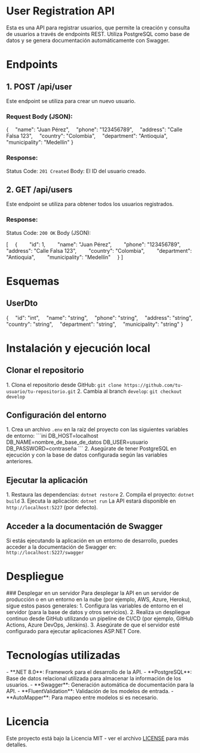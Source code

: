 # **User Registration API**

Esta es una API para registrar usuarios, que permite la creación y consulta de usuarios a través de endpoints REST. Utiliza PostgreSQL como base de datos y se genera documentación automáticamente con Swagger.
# **Endpoints**
## **1. POST /api/user**
Este endpoint se utiliza para crear un nuevo usuario.
### **Request Body (JSON):**
{
`  `"name": "Juan Pérez",
`  `"phone": "123456789",
`  `"address": "Calle Falsa 123",
`  `"country": "Colombia",
`  `"department": "Antioquia",
`  `"municipality": "Medellín"
}
### **Response:**
Status Code: `201 Created`
Body: El ID del usuario creado.
## **2. GET /api/users**
Este endpoint se utiliza para obtener todos los usuarios registrados.
### **Response:**
Status Code: `200 OK`
Body (JSON):

[
`  `{
`    `"id": 1,
`    `"name": "Juan Pérez",
`    `"phone": "123456789",
`    `"address": "Calle Falsa 123",
`    `"country": "Colombia",
`    `"department": "Antioquia",
`    `"municipality": "Medellín"
`  `}
]
# **Esquemas**
## **UserDto**
{
`  `"id": "int",
`  `"name": "string",
`  `"phone": "string",
`  `"address": "string",
`  `"country": "string",
`  `"department": "string",
`  `"municipality": "string"
}
# **Instalación y ejecución local**
## **Clonar el repositorio**
1\. Clona el repositorio desde GitHub:
`git clone https://github.com/tu-usuario/tu-repositorio.git`
2\. Cambia al branch `develop`:
`git checkout develop`
## **Configuración del entorno**
1\. Crea un archivo `.env` en la raíz del proyecto con las siguientes variables de entorno:
\```ini
DB\_HOST=localhost
DB\_NAME=nombre\_de\_base\_de\_datos
DB\_USER=usuario
DB\_PASSWORD=contraseña
\```
2\. Asegúrate de tener PostgreSQL en ejecución y con la base de datos configurada según las variables anteriores.
## **Ejecutar la aplicación**
1\. Restaura las dependencias:
`dotnet restore`
2\. Compila el proyecto:
`dotnet build`
3\. Ejecuta la aplicación:
`dotnet run`
La API estará disponible en `http://localhost:5227` (por defecto).
## **Acceder a la documentación de Swagger**
Si estás ejecutando la aplicación en un entorno de desarrollo, puedes acceder a la documentación de Swagger en:
`http://localhost:5227/swagger`
# **Despliegue**
\### Desplegar en un servidor
Para desplegar la API en un servidor de producción o en un entorno en la nube (por ejemplo, AWS, Azure, Heroku), sigue estos pasos generales:
1\. Configura las variables de entorno en el servidor (para la base de datos y otros servicios).
2\. Realiza un despliegue continuo desde GitHub utilizando un pipeline de CI/CD (por ejemplo, GitHub Actions, Azure DevOps, Jenkins).
3\. Asegúrate de que el servidor esté configurado para ejecutar aplicaciones ASP.NET Core.
# **Tecnologías utilizadas**
\- \*\*.NET 8.0\*\*: Framework para el desarrollo de la API.
\- \*\*PostgreSQL\*\*: Base de datos relacional utilizada para almacenar la información de los usuarios.
\- \*\*Swagger\*\*: Generación automática de documentación para la API.
\- \*\*FluentValidation\*\*: Validación de los modelos de entrada.
\- \*\*AutoMapper\*\*: Para mapeo entre modelos si es necesario.
# **Licencia**
Este proyecto está bajo la Licencia MIT - ver el archivo [LICENSE](LICENSE) para más detalles.
